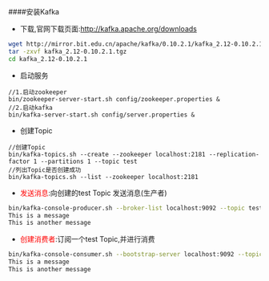 ####安装Kafka
* 下载,官网下载页面:http://kafka.apache.org/downloads

```bash
wget http://mirror.bit.edu.cn/apache/kafka/0.10.2.1/kafka_2.12-0.10.2.1.tgz
tar -zxvf kafka_2.12-0.10.2.1.tgz
cd kafka_2.12-0.10.2.1
```

* 启动服务

```
//1.启动zookeeper
bin/zookeeper-server-start.sh config/zookeeper.properties &
//2.启动kafka
bin/kafka-server-start.sh config/server.properties &

```

* 创建Topic

```
//创建Topic
bin/kafka-topics.sh --create --zookeeper localhost:2181 --replication-factor 1 --partitions 1 --topic test
//列出Topic是否创建成功
bin/kafka-topics.sh --list --zookeeper localhost:2181

```
* <font color=red>发送消息</font>:向创建的test Topic 发送消息(生产者)

```bash
bin/kafka-console-producer.sh --broker-list localhost:9092 --topic test
This is a message
This is another message
```

* <font color=red>创建消费者</font>:订阅一个test Topic,并进行消费

```bash
bin/kafka-console-consumer.sh --bootstrap-server localhost:9092 --topic test --from-beginning
This is a message
This is another message
```
